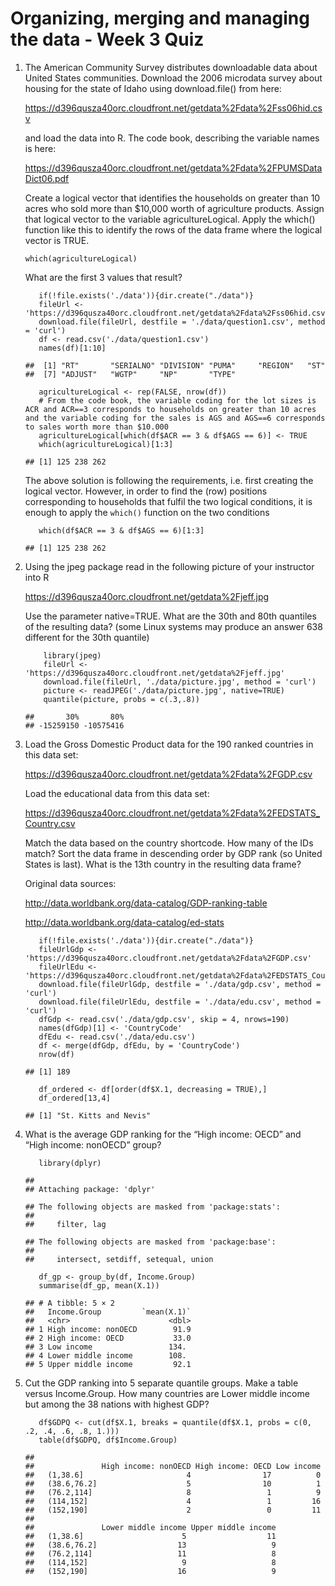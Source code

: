 # Organizing, merging and managing the data - Week 3 Quiz

1.  The American Community Survey distributes downloadable data about
    United States communities. Download the 2006 microdata survey about
    housing for the state of Idaho using download.file() from here:

    <https://d396qusza40orc.cloudfront.net/getdata%2Fdata%2Fss06hid.csv>

    and load the data into R. The code book, describing the variable
    names is here:

    <https://d396qusza40orc.cloudfront.net/getdata%2Fdata%2FPUMSDataDict06.pdf>

    Create a logical vector that identifies the households on greater
    than 10 acres who sold more than $10,000 worth of agriculture
    products. Assign that logical vector to the variable
    agricultureLogical. Apply the which() function like this to identify
    the rows of the data frame where the logical vector is TRUE.

    `which(agricultureLogical)`

    What are the first 3 values that result?

           if(!file.exists('./data')){dir.create("./data")}
           fileUrl <- 'https://d396qusza40orc.cloudfront.net/getdata%2Fdata%2Fss06hid.csv'
           download.file(fileUrl, destfile = './data/question1.csv', method = 'curl')
           df <- read.csv('./data/question1.csv')
           names(df)[1:10]

        ##  [1] "RT"       "SERIALNO" "DIVISION" "PUMA"     "REGION"   "ST"      
        ##  [7] "ADJUST"   "WGTP"     "NP"       "TYPE"

           agricultureLogical <- rep(FALSE, nrow(df))
           # From the code book, the variable coding for the lot sizes is ACR and ACR==3 corresponds to households on greater than 10 acres and the variable coding for the sales is AGS and AGS==6 corresponds to sales worth more than $10.000
           agricultureLogical[which(df$ACR == 3 & df$AGS == 6)] <- TRUE
           which(agricultureLogical)[1:3]

        ## [1] 125 238 262

    The above solution is following the requirements, i.e. first
    creating the logical vector. However, in order to find the (row)
    positions corresponding to households that fulfil the two logical
    conditions, it is enough to apply the `which()` function on the two
    conditions

           which(df$ACR == 3 & df$AGS == 6)[1:3]

        ## [1] 125 238 262

2.  Using the jpeg package read in the following picture of your
    instructor into R

    <https://d396qusza40orc.cloudfront.net/getdata%2Fjeff.jpg>

    Use the parameter native=TRUE. What are the 30th and 80th quantiles
    of the resulting data? (some Linux systems may produce an answer 638
    different for the 30th quantile)

            library(jpeg)
            fileUrl <- 'https://d396qusza40orc.cloudfront.net/getdata%2Fjeff.jpg'
            download.file(fileUrl, './data/picture.jpg', method = 'curl')
            picture <- readJPEG('./data/picture.jpg', native=TRUE)
            quantile(picture, probs = c(.3,.8))

        ##       30%       80% 
        ## -15259150 -10575416

3.  Load the Gross Domestic Product data for the 190 ranked countries in
    this data set:

    <https://d396qusza40orc.cloudfront.net/getdata%2Fdata%2FGDP.csv>

    Load the educational data from this data set:

    <https://d396qusza40orc.cloudfront.net/getdata%2Fdata%2FEDSTATS_Country.csv>

    Match the data based on the country shortcode. How many of the IDs
    match? Sort the data frame in descending order by GDP rank (so
    United States is last). What is the 13th country in the resulting
    data frame?

    Original data sources:

    <http://data.worldbank.org/data-catalog/GDP-ranking-table>

    <http://data.worldbank.org/data-catalog/ed-stats>

           if(!file.exists('./data')){dir.create("./data")}
           fileUrlGdp <- 'https://d396qusza40orc.cloudfront.net/getdata%2Fdata%2FGDP.csv'
           fileUrlEdu <- 'https://d396qusza40orc.cloudfront.net/getdata%2Fdata%2FEDSTATS_Country.csv'
           download.file(fileUrlGdp, destfile = './data/gdp.csv', method = 'curl')
           download.file(fileUrlEdu, destfile = './data/edu.csv', method = 'curl')
           dfGdp <- read.csv('./data/gdp.csv', skip = 4, nrows=190)
           names(dfGdp)[1] <- 'CountryCode'
           dfEdu <- read.csv('./data/edu.csv')
           df <- merge(dfGdp, dfEdu, by = 'CountryCode')
           nrow(df)

        ## [1] 189

           df_ordered <- df[order(df$X.1, decreasing = TRUE),]
           df_ordered[13,4]

        ## [1] "St. Kitts and Nevis"

4.  What is the average GDP ranking for the “High income: OECD” and
    “High income: nonOECD” group?

           library(dplyr)

        ## 
        ## Attaching package: 'dplyr'

        ## The following objects are masked from 'package:stats':
        ## 
        ##     filter, lag

        ## The following objects are masked from 'package:base':
        ## 
        ##     intersect, setdiff, setequal, union

           df_gp <- group_by(df, Income.Group)
           summarise(df_gp, mean(X.1))

        ## # A tibble: 5 × 2
        ##   Income.Group         `mean(X.1)`
        ##   <chr>                      <dbl>
        ## 1 High income: nonOECD        91.9
        ## 2 High income: OECD           33.0
        ## 3 Low income                 134. 
        ## 4 Lower middle income        108. 
        ## 5 Upper middle income         92.1

5.  Cut the GDP ranking into 5 separate quantile groups. Make a table
    versus Income.Group. How many countries are Lower middle income but
    among the 38 nations with highest GDP?

           df$GDPQ <- cut(df$X.1, breaks = quantile(df$X.1, probs = c(0, .2, .4, .6, .8, 1.)))
           table(df$GDPQ, df$Income.Group)

        ##              
        ##               High income: nonOECD High income: OECD Low income
        ##   (1,38.6]                       4                17          0
        ##   (38.6,76.2]                    5                10          1
        ##   (76.2,114]                     8                 1          9
        ##   (114,152]                      4                 1         16
        ##   (152,190]                      2                 0         11
        ##              
        ##               Lower middle income Upper middle income
        ##   (1,38.6]                      5                  11
        ##   (38.6,76.2]                  13                   9
        ##   (76.2,114]                   11                   8
        ##   (114,152]                     9                   8
        ##   (152,190]                    16                   9
